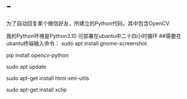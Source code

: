 # -
为了自动回复某个微信好友，所建立的Python代码，其中包含OpenCV

我的Python环境是Python3.10
可部署在ubantu中二十四小时循环
##需要在ubantu终端输入命令：
sudo apt install gnome-screenshot

pip install opencv-python 

sudo apt update

sudo apt-get install html-xml-utils

sudo apt-get install xclip

